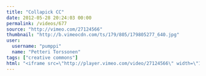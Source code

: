```yaml
---
title: "Collapick CC"
date: 2012-05-28 20:24:03 00:00
permalink: /videos/677
source: "http://vimeo.com/27124566"
thumbnail: "http://b.vimeocdn.com/ts/179/805/179805277_640.jpg"
user:
  username: "pumppi"
  name: "Petteri Torssonen"
tags: ["creative commons"]
html: "<iframe src=\"http://player.vimeo.com/video/27124566\" width=\"1280\" height=\"720\" frameborder=\"0\" webkitAllowFullScreen mozallowfullscreen allowFullScreen></iframe>"
---
```


